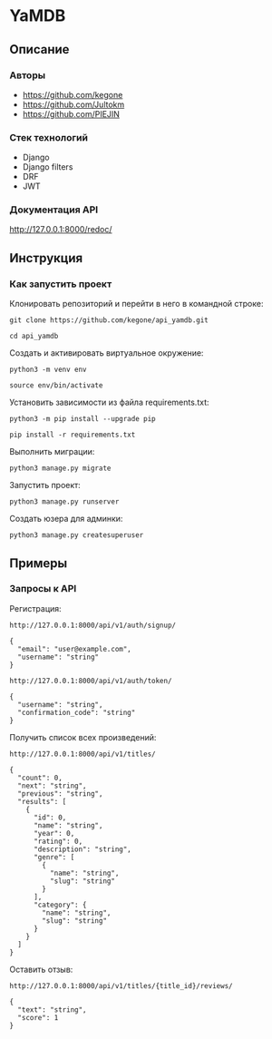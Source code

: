 # YaMDB

## Описание

### Авторы

- https://github.com/kegone
- https://github.com/Jultokm
- https://github.com/PIEJIN

### Стек технологий

- Django
- Django filters
- DRF
- JWT

### Документация API

http://127.0.0.1:8000/redoc/

## Инструкция

### Как запустить проект

Клонировать репозиторий и перейти в него в командной строке:

```
git clone https://github.com/kegone/api_yamdb.git
```

```
cd api_yamdb
```

Cоздать и активировать виртуальное окружение:

```
python3 -m venv env
```

```
source env/bin/activate
```

Установить зависимости из файла requirements.txt:

```
python3 -m pip install --upgrade pip
```

```
pip install -r requirements.txt
```

Выполнить миграции:

```
python3 manage.py migrate
```

Запустить проект:

```
python3 manage.py runserver
```

Создать юзера для админки:

```
python3 manage.py createsuperuser
```

## Примеры

### Запросы к API

Регистрация:

```
http://127.0.0.1:8000/api/v1/auth/signup/
```

```
{
  "email": "user@example.com",
  "username": "string"
}
```


```
http://127.0.0.1:8000/api/v1/auth/token/
```

```
{
  "username": "string",
  "confirmation_code": "string"
}
```

Получить список всех произведений:

```
http://127.0.0.1:8000/api/v1/titles/
```

```
{
  "count": 0,
  "next": "string",
  "previous": "string",
  "results": [
    {
      "id": 0,
      "name": "string",
      "year": 0,
      "rating": 0,
      "description": "string",
      "genre": [
        {
          "name": "string",
          "slug": "string"
        }
      ],
      "category": {
        "name": "string",
        "slug": "string"
      }
    }
  ]
}
```

Оставить отзыв:

```
http://127.0.0.1:8000/api/v1/titles/{title_id}/reviews/
```

```
{
  "text": "string",
  "score": 1
}

```
